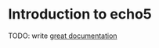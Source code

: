 # Introduction to echo5

TODO: write [great documentation](http://jacobian.org/writing/what-to-write/)

